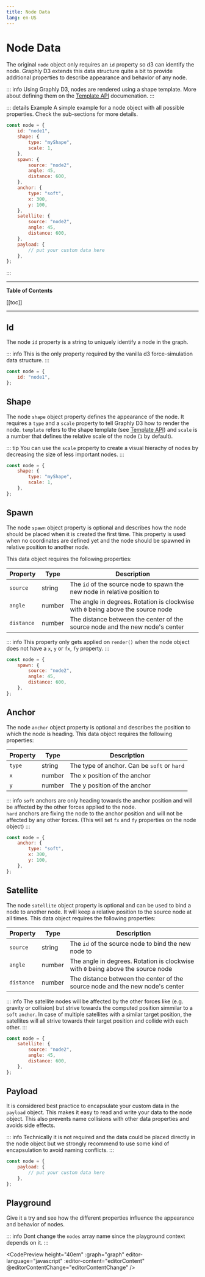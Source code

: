 ```yaml
---
title: Node Data
lang: en-US
---
```


# Node Data

The original `node` object only requires an `id` property so d3 can identify the node.
Graphly D3 extends this data structure quite a bit to provide additional properties to describe appearance and behavior of any node.

::: info
Using Graphly D3, nodes are rendered using a shape template.
More about defining them on the [Template API](/template-api/) documenation.
:::

::: details Example
A simple example for a node object with all possible properties. Check the sub-sections for more details.

```js
const node = {
	id: "node1",
	shape: {
		type: "myShape",
		scale: 1,
	},
	spawn: {
		source: "node2",
		angle: 45,
		distance: 600,
	},
	anchor: {
		type: "soft",
		x: 300,
		y: 100,
	},
	satellite: {
		source: "node2",
		angle: 45,
		distance: 600,
	},
	payload: {
		// put your custom data here
	},
};
```

:::

---

**Table of Contents**

[[toc]]

---

## Id

The node `id` property is a string to uniquely identify a node in the graph.

::: info
This is the only property required by the vanilla d3 force-simulation data structure.
:::

```js
const node = {
	id: "node1",
};
```

## Shape

The node `shape` object property defines the appearance of the node.
It requires a `type` and a `scale` property to tell Graphly D3 how to render the node.
`template` refers to the shape template (see [Template API](/template-api/)) and `scale` is a number that defines the relative scale of the node (`1` by default).

::: tip
You can use the `scale` property to create a visual hierachy of nodes by decreasing the size of less important nodes.
:::

```js
const node = {
	shape: {
		type: "myShape",
		scale: 1,
	},
};
```

## Spawn

The node `spawn` object property is optional and describes how the node should be placed when it is created the first time.
This property is used when no coordinates are defined yet and the node should be spawned in relative position to another node.

This data object requires the following properties:

| Property   | Type   | Description                                                                      |
| ---------- | ------ | -------------------------------------------------------------------------------- |
| `source`   | string | The `id` of the source node to spawn the new node in relative position to        |
| `angle`    | number | The angle in degrees. Rotation is clockwise with `0` being above the source node |
| `distance` | number | The distance between the center of the source node and the new node's center     |

::: info
This property only gets applied on `render()` when the node object does not have a `x`, `y` or `fx`, `fy` property.
:::

```js
const node = {
	spawn: {
		source: "node2",
		angle: 45,
		distance: 600,
	},
};
```

## Anchor

The node `anchor` object property is optional and describes the position to which the node is heading.
This data object requires the following properties:

| Property | Type   | Description                                 |
| -------- | ------ | ------------------------------------------- |
| `type`   | string | The type of anchor. Can be `soft` or `hard` |
| `x`      | number | The x position of the anchor                |
| `y`      | number | The y position of the anchor                |

::: info
`soft` anchors are only heading towards the anchor position and will be affected by the other forces applied to the node.  
`hard` anchors are fixing the node to the anchor position and will not be affected by any other forces.
(This will set `fx` and `fy` properties on the node object)
:::

```js
const node = {
	anchor: {
		type: "soft",
		x: 300,
		y: 100,
	},
};
```

## Satellite

The node `satellite` object property is optional and can be used to bind a node to another node.
It will keep a relative position to the source node at all times.
This data object requires the following properties:

| Property   | Type   |  Description                                                                     |
| ---------- | ------ | -------------------------------------------------------------------------------- |
| `source`   | string | The `id` of the source node to bind the new node to                              |
| `angle`    | number | The angle in degrees. Rotation is clockwise with `0` being above the source node |
| `distance` | number | The distance between the center of the source node and the new node's center     |

::: info
The satellite nodes will be affected by the other forces like (e.g. gravity or collision) but strive towards the computed position simmilar to a `soft` `anchor`.
In case of multiple satellites with a similar target position, the satellites will all strive towards their target position and collide with each other.
:::

```js
const node = {
	satellite: {
		source: "node2",
		angle: 45,
		distance: 600,
	},
};
```

## Payload

It is considered best practice to encapsulate your custom data in the `payload` object.
This makes it easy to read and write your data to the node object.
This also prevents name collisions with other data properties and avoids side effects.

::: info
Technically it is not required and the data could be placed directly in the node object but we strongly recommend to use some kind of encapsulation to avoid naming conflicts.
:::

```js
const node = {
	payload: {
		// put your custom data here
	},
};
```

## Playground

Give it a try and see how the different properties influence the appearance and behavior of nodes.

::: info
Dont change the `nodes` array name since the playground context depends on it.
:::

<CodePreview height="40em" :graph="graph" editor-language="javascript" :editor-content="editorContent" @editorContentChange="editorContentChange" />

<script setup>
import { ref, onMounted } from "vue";
import CodePreview from "../components/CodePreview.vue";
let graph = ref({
	nodes: [],
	links: [
		{
			source: "node1",
			target: "node2",
			type: "solid",
			directed: true,
			label: "",
			strength: "weak",
			padding: 10,
		},
	],
	hasUpdate: false,
});

let editorContent = [
	"const nodes = [",
	"	{",
	"		id: \"node1\",",
	"		shape: {",
	"			type: \"hexagon\",",
	"			scale: 1,",
	"		},",
	"		x: -150,",
	"		y: 30,",
	"	},",
	"	{",
	"		id: \"node2\",",
	"		shape: {",
	"			type: \"hexagon\",",
	"			scale: 1,",
	"		},",
	"		x: 150,",
	"		y: -30,",
	"	},",
	"];",
].join("\n");

function editorContentChange(value) {
	const n = parseNodes(value);
	newNodes = n;
	lastChange = Date.now();
	changes = true;
}

function parseNodes(code) {
	var constructorCode = code + "\nnodes;";
	const value = eval(constructorCode);
	return value;
}

let changes = false;
let lastChange = Date.now();
let newNodes = [];
function updateGraph(n) {
	graph.value.nodes = n;
	graph.value.links.forEach((l) => {
		typeof l.source == "string" ? {} : l.source = l.source.id;
		typeof l.target == "string" ? {} : l.target = l.target.id;
	})
	graph.value.hasUpdate = true;
}

onMounted(() => {
	const n = parseNodes(editorContent);
	updateGraph(n);
	setInterval(() => {
		if (changes && Date.now() - lastChange > 1000) {
			updateGraph(newNodes);
			changes = false;
		}
	}, 100);
})
</script>
